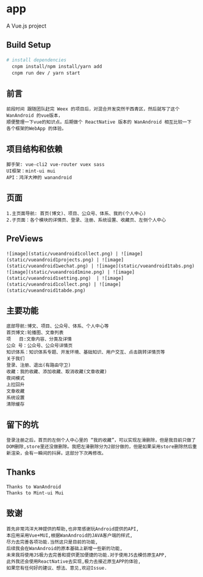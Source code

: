 # app
 A Vue.js project
 
## Build Setup
``` bash
# install dependencies
  cnpm install/npm install/yarn add
  cnpm run dev / yarn start
```
## 前言
    前段时间 跟随团队赶完 Weex 的项目后，对混合开发突然干西青区，然后就写了这个 WanAndroid 的vue版本，
    顺便整理一下vue的知识点。后期做个 ReactNative 版本的 WanAndroid 相互比较一下 各个框架的WebApp 的体验。

## 项目结构和依赖
    脚手架: vue-cli2 vue-router vuex sass 
    UI框架：mint-ui mui
    API：鸿洋大神的 wanandroid

## 页面
    1.主页面导航: 首页(博文)、项目、公众号、体系、我的(个人中心)
    2.子页面：各个模块的详情页、登录、注册、系统设置、收藏页、左侧个人中心
## PreViews
    ![image](static/vueandroid1collect.png) | ![image](static/vueandroid1projects.png) | ![image](static/vueandroid1wechat.png) | ![image](static/vueandroid1tabs.png) 
    ![image](static/vueandroid1mine.png) | ![image](static/vueandroid1setting.png)  | ![image](static/vueandroid1collect.png) | ![image](static/vueandroid1tabde.png) 
    
## 主要功能
    
    底部导航:博文、项目、公众号、体系、个人中心等
    首页博文:轮播图、文章列表
    项   目:文章内容、分类及详情
    公众 号：公众号、公众号详情页
    知识体系：知识体系专题、开发环境、基础知识、用户交互、点击跳转详情页等
    关于我们
    登录、注册、退出(有路由守卫)
    收藏：我的收藏、添加收藏、取消收藏(文章收藏)
    夜间模式
    上拉回升
    文章收藏
    系统设置
    清除缓存

## 留下的坑
    登录注册之后，首页的左侧个人中心里的 “我的收藏”，可以实现左滑删除，但是我目前只做了DOM删除,store里还没做删除。我把左滑删除分为2部分做的，但是如果采用store删除然后重新渲染，会有一瞬间的抖屏。这部分下次再修改。  

## Thanks
    Thanks to WanAndroid
    Thanks to Mint-ui Mui

## 致谢
    首先非常鸿洋大神提供的帮助,也非常感谢玩Android提供的API,
    本应用采用Vue+MUI,根据WanAndroid的JAVA客户端的样式,
    尽力去完善各项功能.当然这只是目前的功能,
    后续我会在WanAndroid的原本基础上新增一些新的功能,
    未来我将使用JS极力去完善和提供更加便捷的功能.对于使用JS去模仿原生APP,
    此外我还会使用ReactNative去实现,极力去接近原生APP的体验,
    如果您有任何好的建议、想法、意见,欢迎Issue.
